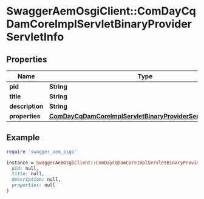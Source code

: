 # SwaggerAemOsgiClient::ComDayCqDamCoreImplServletBinaryProviderServletInfo

## Properties

| Name | Type | Description | Notes |
| ---- | ---- | ----------- | ----- |
| **pid** | **String** |  | [optional] |
| **title** | **String** |  | [optional] |
| **description** | **String** |  | [optional] |
| **properties** | [**ComDayCqDamCoreImplServletBinaryProviderServletProperties**](ComDayCqDamCoreImplServletBinaryProviderServletProperties.md) |  | [optional] |

## Example

```ruby
require 'swagger_aem_osgi'

instance = SwaggerAemOsgiClient::ComDayCqDamCoreImplServletBinaryProviderServletInfo.new(
  pid: null,
  title: null,
  description: null,
  properties: null
)
```

